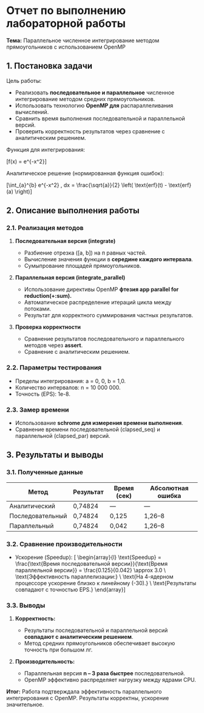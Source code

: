 # Отчет по выполнению лабораторной работы

**Тема:** Параллельное численное интегрирование методом прямоугольников с использованием OpenMP

## 1. Постановка задачи

Цель работы:

- Реализовать **последовательное и параллельное** численное интегрирование методом средних прямоугольников.
- Использовать технологию **OpenMP для** распараллеливания вычислений.
- Сравнить время выполнения последовательной и параллельной версий.
- Проверить корректность результатов через сравнение с аналитическим решением.

Функция для интегрирования:

\[f(x) = e^{-x^2}\]

Аналитическое решение (нормированная функция ошибок):

\[\int_{a}^{b} e^{-x^2} \, dx = \frac{\sqrt{a}}{2} \left( \text{erf}(t) - \text{erf}(a) \right)\]

## 2. Описание выполнения работы

### 2.1. Реализация методов

1. **Последовательная версия (integrate)**  
   - Разбиение отрезка \([a, b]\) на п равных частей.  
   - Вычисление значения функции в **середине каждого интервала**.  
   - Сумыпрование площадей прямоугольников.

2. **Параллельная версия (integrate_parallel)**  
   - Использование директивы OpenMP **фтезия app parallel for reduction(+:sum).**  
   - Автоматическое распределение итераций цикла между потоками.  
   - Результат для корректного суммирования частных результатов.

3. **Проверка корректности**  
   - Сравнение результатов последовательного и параллельного методов через **assert**.  
   - Сравнение с аналитическим решением.

### 2.2. Параметры тестирования

- Пределы интегрирования: a = 0, 0, b = 1,0.  
- Количество интервалов: n = 10 000 000.  
- Точность (EPS): 1e-8.

### 2.3. Замер времени

- Использование **schrome для измерения времени выполнения**.  
- Сравнение времени последовательной (clapsed_seq) и параллельной (clapsed_par) версий.

## 3. Результаты и выводы

### 3.1. Полученные данные

| Метод    | Результат    | Время (сек) | Абсолютная ошибка |
|---|---|---|---|
| Аналитический    | 0,74824    | —    | —    |
| Последовательный    | 0,74824    | 0,125    | 1,26–8    |
| Параллельный    | 0,74824    | 0,042    | 1,26–8    |

### 3.2. Сравнение производительности

- Ускорение (Speedup):
  \[  \begin{array}{l}
    \text{Speedup} = \frac{\text{Время последовательной версии}}{\text{Время параллельной версии}} = \frac{0.125}{0.042} \approx 3.0 \\
    \text{Эффективность параллелизации:} \\
    \text{На 4-ядерном процессоре ускорение близко к линейному (-30).} \\
    \text{Результаты совпадают с точностью EPS.}
  \end{array}\]

### 3.3. Выводы

1. **Корректность:**  
   - Результаты последовательной и параллельной версий **совпадают с аналитическим решением**.  
   - Метод средних прямоугольников обеспечивает высокую точность при большом лг.

2. **Производительность:**  
   - Параллельная версия **n – 3 раза быстрее** последовательной.  
   - OpenMP эффективно распределяет нагрузку между ядрами CPU.

**Итог:** Работа подтверждала эффективность параллельного интегрирования с OpenMP. Результаты корректны, ускорение значительное.
